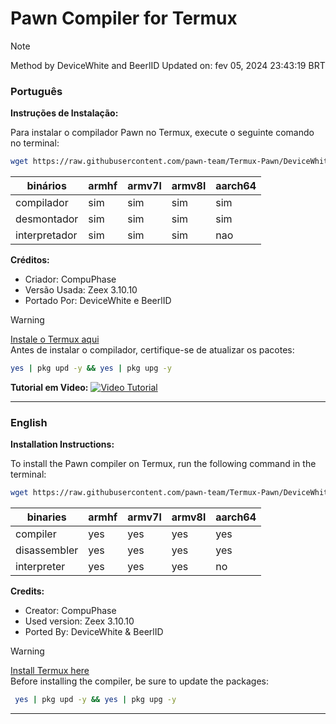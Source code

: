 # Pawn Compiler for Termux
> [!Note]
> Method by DeviceWhite and BeerlID
> Updated on: fev 05, 2024 23:43:19 BRT
### Português

**Instruções de Instalação:**

Para instalar o compilador Pawn no Termux, execute o seguinte comando no terminal:

```bash
wget https://raw.githubusercontent.com/pawn-team/Termux-Pawn/DeviceWhite/quick-install-ptbr.sh && bash quick-install-ptbr.sh && rm quick-install-ptbr.sh && exit 1
```

| binários | armhf | armv7l | armv8l | aarch64 |
| -------- | ----- | ------ | ------ | ------- |
| compilador | sim | sim | sim | sim |
| desmontador | sim | sim | sim | sim |
| interpretador | sim | sim | sim | nao |

**Créditos:**
- Criador: CompuPhase
- Versão Usada: Zeex 3.10.10
- Portado Por: DeviceWhite e BeerlID


> [!Warning]
> [Instale o Termux aqui](https://f-droid.org/repo/com.termux_118.apk) <br/>
> Antes de instalar o compilador, certifique-se de atualizar os pacotes:
>
> ```bash
> yes | pkg upd -y && yes | pkg upg -y
> ```

**Tutorial em Video:**
[![Video Tutorial](https://i.ibb.co/tqVTpq5/20240130-193938.jpg)](http://www.youtube.com/watch?v=GKRI3ec9z2Y "Termux Pawn: Compilador traduzido em PTBR!")

---

### English

**Installation Instructions:**

To install the Pawn compiler on Termux, run the following command in the terminal:

```bash
wget https://raw.githubusercontent.com/pawn-team/Termux-Pawn/DeviceWhite/quick-install-ptbr.sh && bash quick-install-enus.sh && rm quick-install-enus.sh && exit 1
```

| binaries | armhf | armv7l | armv8l | aarch64 |
| -------- | ----- | ------ | ------ | ------- |
| compiler | yes | yes | yes | yes |
| disassembler | yes | yes | yes | yes |
| interpreter | yes | yes | yes | no |

**Credits:**
- Creator: CompuPhase
- Used version: Zeex 3.10.10
- Ported By: DeviceWhite & BeerlID


> [!Warning]
> [Install Termux here](https://f-droid.org/repo/com.termux_118.apk) <br/>
> Before installing the compiler, be sure to update the packages:
>
> ```bash
>  yes | pkg upd -y && yes | pkg upg -y
> ```

---